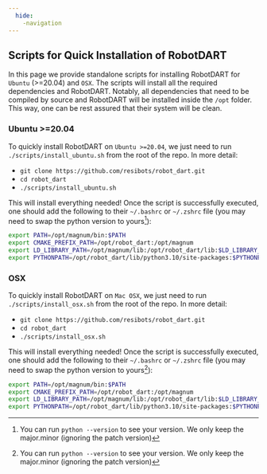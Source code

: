 ```yaml
---
  hide:
    -navigation
---
```

<style>
  .md-typeset h1,
  .md-content__button {
    display: none;
  }
</style>

## Scripts for Quick Installation of RobotDART
In this page we provide standalone scripts for installing RobotDART for `Ubuntu` (>=20.04) and `OSX`. The scripts will install all the required dependencies and RobotDART. Notably, all dependencies that need to be compiled by source and RobotDART will be installed inside the `/opt` folder. This way, one can be rest assured that their system will be clean.

### Ubuntu >=20.04

To quickly install RobotDART on `Ubuntu >=20.04`, we just need to run `./scripts/install_ubuntu.sh` from the root of the repo. In more detail:

- `git clone https://github.com/resibots/robot_dart.git`
- `cd robot_dart`
- `./scripts/install_ubuntu.sh`

This will install everything needed! Once the script is successfully executed, one should add the following to their `~/.bashrc` or `~/.zshrc` file (you may need to swap the python version to yours[^1]):

```bash
export PATH=/opt/magnum/bin:$PATH
export CMAKE_PREFIX_PATH=/opt/robot_dart:/opt/magnum
export LD_LIBRARY_PATH=/opt/magnum/lib:/opt/robot_dart/lib:$LD_LIBRARY_PATH
export PYTHONPATH=/opt/robot_dart/lib/python3.10/site-packages:$PYTHONPATH
```

<!-- ```bash
export PATH=/opt/magnum/bin:$PATH
export LD_LIBRARY_PATH=/opt/dart/lib:/opt/magnum/lib:/opt/robot_dart/lib:$LD_LIBRARY_PATH
export PYTHONPATH=/opt/dart/lib/python3/dist-packages:/opt/robot_dart/lib/python3.8/site-packages:$PYTHONPATH
``` -->

### OSX

To quickly install RobotDART on `Mac OSX`, we just need to run `./scripts/install_osx.sh` from the root of the repo. In more detail:

- `git clone https://github.com/resibots/robot_dart.git`
- `cd robot_dart`
- `./scripts/install_osx.sh`

This will install everything needed! Once the script is successfully executed, one should add the following to their `~/.bashrc` or `~/.zshrc` file (you may need to swap the python version to yours[^1]):

```bash
export PATH=/opt/magnum/bin:$PATH
export CMAKE_PREFIX_PATH=/opt/robot_dart:/opt/magnum
export LD_LIBRARY_PATH=/opt/magnum/lib:/opt/robot_dart/lib:$LD_LIBRARY_PATH
export PYTHONPATH=/opt/robot_dart/lib/python3.10/site-packages:$PYTHONPATH
```


[^1]: You can run `python --version` to see your version. We only keep the major.minor (ignoring the patch version)
